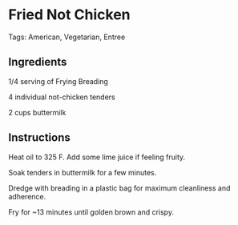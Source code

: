 # Fried Not Chicken

Tags: American, Vegetarian, Entree



## Ingredients

1/4 serving of Frying Breading

4 individual not-chicken tenders

2 cups buttermilk



## Instructions

Heat oil to 325 F. Add some lime juice if feeling fruity.

Soak tenders in buttermilk for a few minutes.

Dredge with breading in a plastic bag for maximum cleanliness and adherence.

Fry for ~13 minutes until golden brown and crispy.
